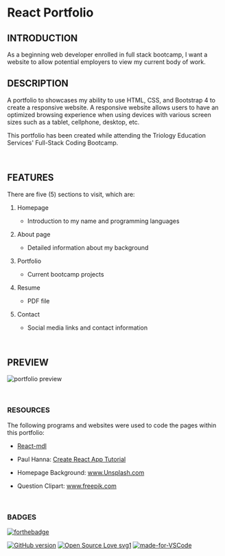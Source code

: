 # React Portfolio

## INTRODUCTION

As a beginning web developer enrolled in full stack bootcamp, I want a website to allow potential employers to view my current body of work.

## DESCRIPTION

A portfolio to showcases my ability to use HTML, CSS, and Bootstrap 4 to create a responsive website.
 A responsive website allows users to have an optimized browsing experience when using devices with various screen sizes such as a tablet, cellphone, desktop, etc.

This portfolio has been created while attending the Triology Education Services' Full-Stack Coding Bootcamp.

<br>

## FEATURES

There are five (5) sections to visit, which are:

1. Homepage
    - Introduction to my name and programming languages

2. About page
    - Detailed information about my background

3. Portfolio
    - Current bootcamp projects

4. Resume
    - PDF file

5. Contact
    - Social media links and contact information
    

<br>

## PREVIEW

![portfolio preview](././images/Portfolio-preview.png)


<br>

### RESOURCES
The following programs and websites were used to code the pages within this portfolio:

- [React-mdl](https://tleunen.github.io/react-mdl/) 

- Paul Hanna: [Create React App Tutorial](https://www.youtube.com/watch?v=9AboneIxeM8)

- Homepage Background: www.Unsplash.com

- Question Clipart: www.freepik.com


<br>

### BADGES
[![forthebadge](https://forthebadge.com/images/badges/check-it-out.svg)](https://pacific-retreat-86091.herokuapp.com/)

[![GitHub version](https://badge.fury.io/gh/Naereen%2FStrapDown.js.svg)](https://github.com/Naereen/StrapDown.js)
[![Open Source Love svg1](https://badges.frapsoft.com/os/v1/open-source.svg?v=103)](https://github.com/lturner19/React_Portfolio)
[![made-for-VSCode](https://img.shields.io/badge/Made%20for-VSCode-1f425f.svg)](https://code.visualstudio.com/)


